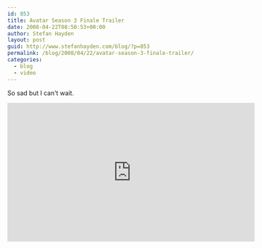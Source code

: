 ```yaml
---
id: 853
title: Avatar Season 3 Finale Trailer
date: 2008-04-22T08:50:53+00:00
author: Stefan Hayden
layout: post
guid: http://www.stefanhayden.com/blog/?p=853
permalink: /blog/2008/04/22/avatar-season-3-finale-trailer/
categories:
  - blog
  - video
---
```

So sad but I can't wait.  

<iframe width="560" height="315" src="https://www.youtube.com/embed/W4oqXSQferc&hl=en" title="YouTube video player" frameborder="0" allow="accelerometer; autoplay; clipboard-write; encrypted-media; gyroscope; picture-in-picture" allowfullscreen></iframe>
